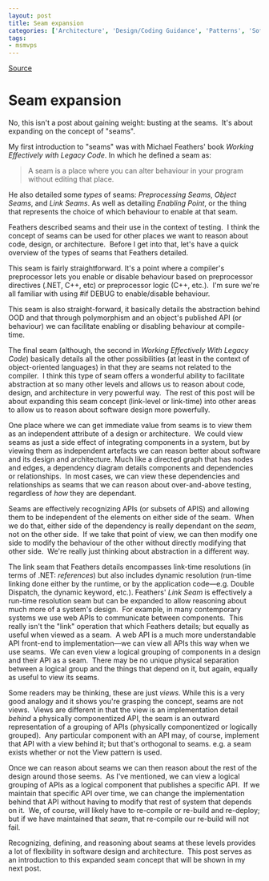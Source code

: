 ```yaml
---
layout: post
title: Seam expansion
categories: ['Architecture', 'Design/Coding Guidance', 'Patterns', 'Software Development', 'Software Development Guidance', 'Software Development Practices', 'Software Development Principles']
tags:
- msmvps
---
```

[Source](http://pr-blog.azurewebsites.net/2015/02/17/seam-expansion/ "Permalink to Seam expansion")

# Seam expansion

No, this isn't a post about gaining weight: busting at the seams.  It's about expanding on the concept of "seams".

My first introduction to "seams" was with Michael Feathers' book _Working Effectively with Legacy Code_. In which he defined a seam as:

> A seam is a place where you can alter behaviour in your program without editing that place.

He also detailed some _types_ of seams: _Preprocessing Seams_, _Object Seams_, and _Link Seams_. As well as detailing _Enabling Point_, or the thing that represents the choice of which behaviour to enable at that seam.

Feathers described seams and their use in the context of testing.  I think the concept of seams can be used for other places we want to reason about code, design, or architecture.  Before I get into that, let's have a quick overview of the types of seams that Feathers detailed.

This seam is fairly straightforward. It's a point where a compiler's preprocessor lets you enable or disable behaviour based on preprocessor directives (.NET, C++, etc) or preprocessor logic (C++, etc.).  I'm sure we're all familiar with using #if DEBUG to enable/disable behaviour.

This seam is also straight-forward, it basically details the abstraction behind OOD and that through polymorphism and an object's published API (or behaviour) we can facilitate enabling or disabling behaviour at compile-time.

The final seam (although, the second in _Working Effectively With Legacy Code_) basically details all the other possibilities (at least in the context of object-oriented languages) in that they are seams not related to the compiler.  I think this type of seam offers a wonderful ability to facilitate abstraction at so many other levels and allows us to reason about code, design, and architecture in very powerful way.  The rest of this post will be about expanding this seam concept (link-level or link-time) into other areas to allow us to reason about software design more powerfully.

One place where we can get immediate value from seams is to view them as an independent attribute of a design or architecture.  We could view seams as just a side effect of integrating components in a system, but by viewing them as independent artefacts we can reason better about software and its design and architecture. Much like a directed graph that has nodes and edges, a dependency diagram details components and dependencies or relationships.  In most cases, we can view these dependencies and relationships as seams that we can reason about over-and-above testing, regardless of _how_ they are dependant.

Seams are effectively recognizing APIs (or subsets of APIS) and allowing them to be independent of the elements on either side of the seam.  When we do that, either side of the dependency is really dependant on the _seam_, not on the other side.  If we take that point of view, we can then modify one side to modify the behaviour of the other without directly modifying that other side.  We're really just thinking about abstraction in a different way.

The link seam that Feathers details encompasses link-time resolutions (in terms of .NET: _references_) but also includes dynamic resolution (run-time linking done either by the runtime, or by the application code—e.g. Double Dispatch, the dynamic keyword, etc.). Feathers' _Link Seam_ is effectively a run-time resolution seam but can be expanded to allow reasoning about much more of a system's design.  For example, in many contemporary systems we use web APIs to communicate between components.  This really isn't the "link" operation that which Feathers details; but equally as useful when viewed as a seam.  A web API is a much more understandable API front-end to implementation—we can view all APIs this way when we use seams.  We can even view a logical grouping of components in a design and their API as a seam.  There may be no unique physical separation between a logical group and the things that depend on it, but again, equally as useful to view its seams.

Some readers may be thinking, these are just _views_. While this is a very good analogy and it shows you're grasping the concept, seams are not views.  Views are different in that the view is an implementation detail _behind_ a physically componentized API, the seam is an outward representation of a grouping of APIs (physically componentized or logically grouped).  Any particular component with an API may, of course, implement that API with a view behind it; but that's orthogonal to seams. e.g. a seam exists whether or not the View pattern is used.

Once we can reason about seams we can then reason about the rest of the design around those seems.  As I've mentioned, we can view a logical grouping of APIs as a logical component that publishes a specific API.  If we maintain that specific API over time, we can change the implementation behind that API without having to modify that rest of system that depends on it.  We, of course, will likely have to re-compile or re-build and re-deploy; but if we have maintained that _seam_, that re-compile our re-build will not fail.

Recognizing, defining, and reasoning about seams at these levels provides a lot of flexibility in software design and architecture.  This post serves as an introduction to this expanded seam concept that will be shown in my next post.

